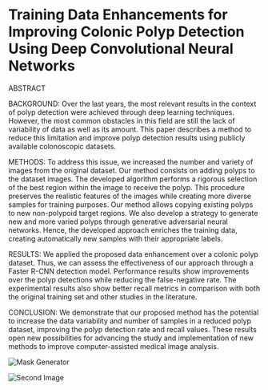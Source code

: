 # Training Data Enhancements for Improving Colonic Polyp Detection Using Deep Convolutional Neural Networks

ABSTRACT

BACKGROUND: Over the last years, the most relevant results in the context of polyp detection were achieved through deep learning techniques. However, the most common obstacles in this field are still the lack of variability of data as well as its amount. This paper describes a method to reduce this limitation and improve polyp detection results using publicly available colonoscopic datasets.

METHODS: To address this issue, we increased the number and variety of images from the original dataset. Our method consists on adding polyps to the dataset images. The developed algorithm performs a rigorous selection of the best region within the image to receive the polyp. This procedure preserves the realistic features of the images while creating more diverse samples for training purposes. Our method allows copying existing polyps to new non-polypoid target regions. We also develop a strategy to generate new and more varied polyps through generative adversarial neural networks. Hence, the developed approach enriches the training data, creating automatically new samples with their appropriate labels.

RESULTS: We applied the proposed data enhancement over a colonic polyp dataset. Thus, we can assess the effectiveness of our approach through a Faster R-CNN detection model. Performance results show improvements over the polyp detections while reducing the false-negative rate. The experimental results also show better recall metrics in comparison with both the original training set and other studies in the literature.

CONCLUSION: We demonstrate that our proposed method has the potential to increase the data variability and number of samples in a reduced polyp dataset, improving the polyp detection rate and recall values. These results open new possibilities for advancing the study and implementation of new methods to improve computer-assisted medical image analysis.


![Mask Generator](http://i.imgur.com/zTONrOD.jpg)

![Second Image](http://s.imgur.com/a/2CP4Em0.jpg)

